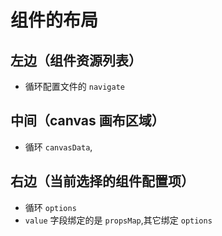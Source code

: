 # 组件的布局
## 左边（组件资源列表）
- 循环配置文件的 `navigate`

## 中间（canvas 画布区域）
- 循环 `canvasData`,


## 右边（当前选择的组件配置项）
- 循环 `options`
- `value` 字段绑定的是 `propsMap`,其它绑定 `options`